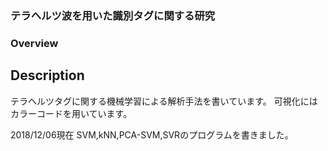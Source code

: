 ### テラヘルツ波を用いた識別タグに関する研究

### Overview

## Description

テラヘルツタグに関する機械学習による解析手法を書いています。
可視化にはカラーコードを用いています。

2018/12/06現在
SVM,kNN,PCA-SVM,SVRのプログラムを書きました。



